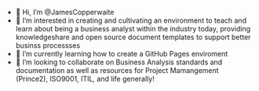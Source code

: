 - 👋 Hi, I’m @JamesCopperwaite
- 👀 I’m interested in creating and cultivating an environment to teach and learn about being a business analyst within the industry today, providing knowledgeshare and open source document templates to support better businss processses
- 🌱 I’m currently learning how to create a GitHub Pages enviroment
- 💞️ I’m looking to collaborate on Business Analysis standards and documentation as well as resources for Project Mamangement (Prince2), ISO9001, ITIL, and life generally!

<!---
JamesCopperwaite/JamesCopperwaite is a ✨ special ✨ repository because its `README.md` (this file) appears on your GitHub profile.
You can click the Preview link to take a look at your changes.
--->
